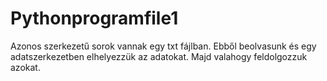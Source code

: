 # Pythonprogramfile1
Azonos szerkezetű sorok vannak egy txt fájlban. Ebből beolvasunk és egy adatszerkezetben elhelyezzük az adatokat. Majd valahogy feldolgozzuk azokat.
